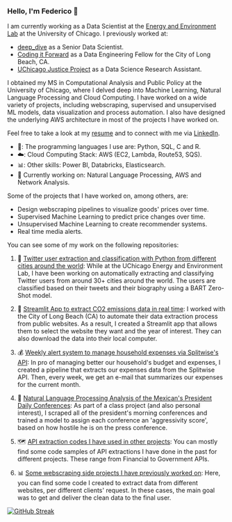 ### Hello, I'm Federico 👋

I am currently working as a Data Scientist at the [Energy and Environment Lab](https://urbanlabs.uchicago.edu/labs/energy-environment) at the University of Chicago. I previously worked at:

- [deep_dive](https://dive.ai/) as a Senior Data Scientist.
- [Coding it Forward](https://codingitforward.com/) as a Data Engineering Fellow for the City of Long Beach, CA.
- [UChicago Justice Project](https://justiceproject.uchicago.edu/) as a Data Science Research Assistant.

I obtained my MS in Computational Analysis and Public Policy at the University of Chicago, where I delved deep into Machine Learning, Natural Language Processing and Cloud Computing. I have worked on a wide variety of projects, including webscraping, supervised and unsupervised ML models, data visualization and process automation. I also have designed the underlying AWS architecture in most of the projects I have worked on. 

Feel free to take a look at my [resume](https://github.com/FedericoDM/FedericoDM/blob/main/Resume_FedericoDominguezMolina.pdf) and to connect with me via [LinkedIn](https://www.linkedin.com/in/federico-dominguez-molina/).

- 🐍: The programming languages I use are: Python, SQL, C and R.
- ☁️: Cloud Computing Stack: AWS (EC2, Lambda, Route53, SQS).
- 📊: Other skills: Power BI, Databricks, Elasticsearch.
- 📖 Currently working on: Natural Language Processing, AWS and Network Analysis.

Some of the projects that I have worked on, among others, are:

- Design webscraping pipelines to visualize goods' prices over time.
- Supervised Machine Learning to predict price changes over time.
- Unsupervised Machine Learning to create recommender systems.
- Real time media alerts.

You can see some of my work on the following repositories:

1) 🤖  [Twitter user extraction and classification with Python from different cities around the world](https://github.com/Energy-Lab-Pollution/twitter_search): While at the UChicago Energy and Environment Lab, I have been working on automatically extracting and classifying Twitter users from around 30+ cities around the world. The users are classified based on their tweets and their biography using a BART Zero-Shot model.
  
3) 🌲 [Streamlit App to extract CO2 emissions data in real time](https://github.com/City-of-Long-Beach-Public/climate_inventory): I worked with the City of Long Beach (CA) to automate their data extraction process from public websites. As a result, I created a Streamlit app that allows them to select the website they want and the year of interest. They can also download the data into their local computer.
     
4) 💰 [Weekly alert system to manage household expenses via Splitwise's API](https://github.com/FedericoDM/splitwise-household-expenses): In pro of managing better our household's budget and expenses, I created a pipeline that extracts our expenses data from the Splitwise API. Then, every week, we get an e-mail that summarizes our expenses for the current month.

5) 💬 [Natural Language Processing Analysis of the Mexican's President Daily Conferences](https://github.com/FedericoDM/AMLO-NLP): As part of a class project (and also personal interest), I scraped all of the president's morning conferences and trained a model to assign each conference an 'aggressivity score', based on how hostile he is on the press conference. 

6) 🗺️ [API extraction codes I have used in other projects](https://github.com/FedericoDM/API-extractions): You can mostly find some code samples of API extractions I have done in the past for different projects. These range from Financial to Government APIs.
   
7) 📊 [Some webscraping side projects I have previously worked on](https://github.com/FedericoDM/webscraping-sideprojects): Here, you can find some code I created to extract data from different websites, per different clients' request. In these cases, the main goal was to get and deliver the clean data to the final user.

<!--
![FedericoDM's GitHub stats](https://github-readme-stats-sigma-five.vercel.app/api?username=FedericoDM&show_icons=true&theme=codeSTACKr&count_private=true)
-->

[![GitHub Streak](http://github-readme-streak-stats.herokuapp.com?user=FedericoDM&theme=dark&background=000000)](https://git.io/streak-stats)


<!--
[![Top Langs](https://github-readme-stats.vercel.app/api/top-langs/?username=FedericoDM&layout=compact&theme=vision-friendly-dark)](https://github.com/anuraghazra/github-readme-stats)
-->

<!--
**FedericoDM/FedericoDM** is a ✨ _special_ ✨ repository because its `README.md` (this file) appears on your GitHub profile.

Here are some ideas to get you started:

- 🔭 I’m currently working on ...
- 🌱 I’m currently learning ...
- 👯 I’m looking to collaborate on ...
- 🤔 I’m looking for help with ...
- 💬 Ask me about ...
-->
